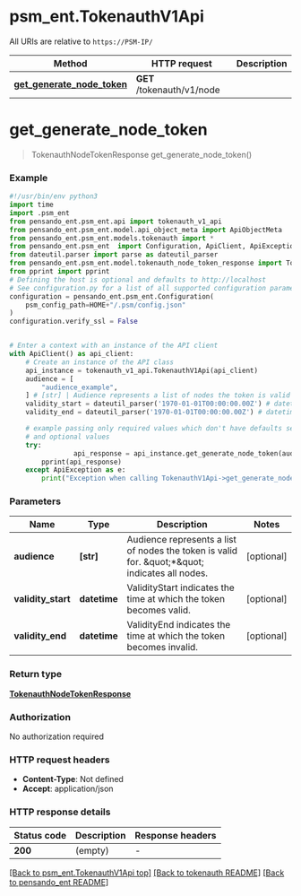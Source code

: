 # psm_ent.TokenauthV1Api

All URIs are relative to `https://PSM-IP/`

Method | HTTP request | Description
------------- | ------------- | -------------
[**get_generate_node_token**](TokenauthV1Api.md#get_generate_node_token) | **GET** /tokenauth/v1/node | 


# **get_generate_node_token**
> TokenauthNodeTokenResponse get_generate_node_token()



### Example

```python
#!/usr/bin/env python3
import time
import .psm_ent
from pensando_ent.psm_ent.api import tokenauth_v1_api
from pensando_ent.psm_ent.model.api_object_meta import ApiObjectMeta
from pensando_ent.psm_ent.models.tokenauth import *
from pensando_ent.psm_ent  import Configuration, ApiClient, ApiException
from dateutil.parser import parse as dateutil_parser
from pensando_ent.psm_ent.model.tokenauth_node_token_response import TokenauthNodeTokenResponse
from pprint import pprint
# Defining the host is optional and defaults to http://localhost
# See configuration.py for a list of all supported configuration parameters.
configuration = pensando_ent.psm_ent.Configuration(
    psm_config_path=HOME+"/.psm/config.json"
)
configuration.verify_ssl = False


# Enter a context with an instance of the API client
with ApiClient() as api_client:
    # Create an instance of the API class
    api_instance = tokenauth_v1_api.TokenauthV1Api(api_client)
    audience = [
        "audience_example",
    ] # [str] | Audience represents a list of nodes the token is valid for. \"*\" indicates all nodes. (optional)
    validity_start = dateutil_parser('1970-01-01T00:00:00.00Z') # datetime | ValidityStart indicates the time at which the token becomes valid. (optional)
    validity_end = dateutil_parser('1970-01-01T00:00:00.00Z') # datetime | ValidityEnd indicates the time at which the token becomes invalid. (optional)

    # example passing only required values which don't have defaults set
    # and optional values
    try:
                api_response = api_instance.get_generate_node_token(audience=audience, validity_start=validity_start, validity_end=validity_end)
        pprint(api_response)
    except ApiException as e:
        print("Exception when calling TokenauthV1Api->get_generate_node_token: %s\n" % e)
```

### Parameters

Name | Type | Description  | Notes
------------- | ------------- | ------------- | -------------
 **audience** | **[str]**| Audience represents a list of nodes the token is valid for. \&quot;*\&quot; indicates all nodes. | [optional]
 **validity_start** | **datetime**| ValidityStart indicates the time at which the token becomes valid. | [optional]
 **validity_end** | **datetime**| ValidityEnd indicates the time at which the token becomes invalid. | [optional]

### Return type

[**TokenauthNodeTokenResponse**](TokenauthNodeTokenResponse.md)

### Authorization

No authorization required

### HTTP request headers

 - **Content-Type**: Not defined
 - **Accept**: application/json

### HTTP response details
| Status code | Description | Response headers |
|-------------|-------------|------------------|
**200** | (empty) |  -  |

[[Back to psm_ent.TokenauthV1Api top]](#psm_ent.TokenauthV1Api) [[Back to tokenauth README]](../psm_ent/docs/tokenauth/README.md) [[Back to pensando_ent README]](../README.md)

